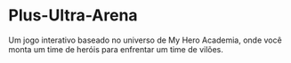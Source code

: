 # Plus-Ultra-Arena
Um jogo interativo baseado no universo de My Hero Academia, onde você monta um time de heróis para enfrentar um time de vilões.
